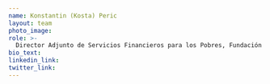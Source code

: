 ```yaml
---
name: Konstantin (Kosta) Peric
layout: team
photo_image:
role: >-
  Director Adjunto de Servicios Financieros para los Pobres, Fundación Bill y Melinda Gates
bio_text:
linkedin_link:
twitter_link:
---
```


